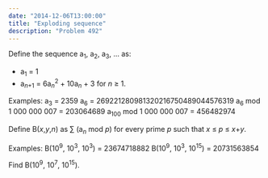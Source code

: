 ```yaml
---
date: "2014-12-06T13:00:00"
title: "Exploding sequence"
description: "Problem 492"
---
```


<p>Define the sequence a<sub>1</sub>, a<sub>2</sub>, a<sub>3</sub>, ... as:</p>
<ul><li>a<sub>1</sub> = 1</li>
<li>a<sub><var>n</var>+1</sub> = 6a<sub><var>n</var></sub><sup>2</sup> + 10a<sub><var>n</var></sub> + 3 for <var>n</var> ≥ 1.</li>
</ul><p>
Examples:
a<sub>3</sub> = 2359
a<sub>6</sub> = 269221280981320216750489044576319
a<sub>6</sub> mod 1 000 000 007 = 203064689
a<sub>100</sub> mod 1 000 000 007 = 456482974
</p>
<p>
Define B(<var>x</var>,<var>y</var>,<var>n</var>) as ∑ (a<sub><var>n</var></sub> mod <var>p</var>) for every prime <var>p</var> such that <var>x</var> ≤ <var>p</var> ≤ <var>x</var>+<var>y</var>.
</p>
<p>
Examples:
B(10<sup>9</sup>, 10<sup>3</sup>, 10<sup>3</sup>) = 23674718882
B(10<sup>9</sup>, 10<sup>3</sup>, 10<sup>15</sup>) = 20731563854
</p>
<p>Find B(10<sup>9</sup>, 10<sup>7</sup>, 10<sup>15</sup>).</p>

